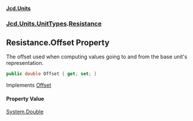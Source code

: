 #### [Jcd.Units](index.md 'index')
### [Jcd.Units.UnitTypes](Jcd.Units.UnitTypes.md 'Jcd.Units.UnitTypes').[Resistance](Jcd.Units.UnitTypes.Resistance.md 'Jcd.Units.UnitTypes.Resistance')

## Resistance.Offset Property

The offset used when computing values going to and from the base unit's representation.

```csharp
public double Offset { get; set; }
```

Implements [Offset](https://docs.microsoft.com/en-us/dotnet/api/Jcd.Units.IUnitOfMeasure-1.Offset 'Jcd.Units.IUnitOfMeasure`1.Offset')

#### Property Value
[System.Double](https://docs.microsoft.com/en-us/dotnet/api/System.Double 'System.Double')